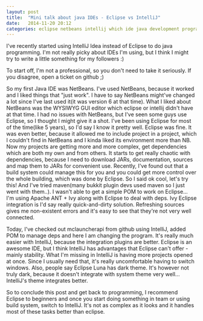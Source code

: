 ```yaml
---
layout: post
title:  "Mini talk about java IDEs - Eclipse vs IntelliJ"
date:   2014-11-20 20:12
categories: eclipse netbeans intellij which ide java development programming
---
```


I've recently started using IntelliJ Idea instead of Eclipse to do java programming.
I'm not really picky about IDEs I'm using, but I think I might try to write a little something for my followers :)

To start off, I'm not a professional, so you don't need to take it seriously. If you disagree, open a ticket on github ;)

So my first Java IDE was NetBeans. I've used NetBeans, because it worked and I liked things that "just work".
I have to say NetBeans might've changed a lot since I've last used it(it was version 6 at that time). 
What I liked about NetBeans was the WYSIWYG GUI editor which eclipse or intellij didn't have at that time.
I had no issues with NetBeans, but I've seen some guys use Eclipse, so I thought I might give it a shot.
I've been using Eclipse for most of the time(like 5 years), so I'd say I know it pretty well. 
Eclipse was fine. It was even better, because it allowed me to include project in a project, which I couldn't find in NetBeans and I kinda liked its environment more than NB.
Now my projects are getting more and more complex, get dependencies which are both my own and from others. 
It starts to get really chaotic with dependencies, because I need to download JARs, documentation, sources and map them to JARs for convenient use.
Recently, I've found out that a build system could manage this for you and you could get more control over the whole building, which was done by Eclipse.
So I said ok cool, let's try this! And I've tried maven(many bukkit plugin devs used maven so I just went with them..). 
I wasn't able to get a simple POM to work on Eclipse... I'm using Apache ANT + Ivy along with Eclipse to deal with deps.
Ivy Eclipse integration is I'd say really quick-and-dirty solution. Refreshing sources gives me non-existent errors and it's easy to see that they're not very well connected.

Today, I've checked out mclauncherapi from github using IntelliJ, added POM to manage deps and here I am changing the program. 
It's really much easier with IntelliJ, because the integration plugins are better. Eclipse is an awesome IDE, but I think IntelliJ has advantages that Eclipse can't offer - mainly stability.
What I'm missing in IntelliJ is having more projects opened at once. Since I usually need that, it's really uncomfortable having to switch windows.
Also, people say Eclipse Luna has dark theme. It's however not truly dark, because it doesn't integrate with system theme very well... IntelliJ's theme integrates better.

So to conclude this post and get back to programming, I recommend Eclipse to beginners and once you start doing something in team or using build system, switch to IntelliJ. 
It's not as complex as it looks and it handles most of these tasks better than eclipse. 